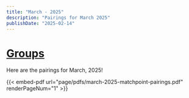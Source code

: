 ```yaml
---
title: "March - 2025"
description: "Pairings for March 2025"
publishDate: "2025-02-14"
---
```

# [Groups](/page/groups.md/)

Here are the pairings for March, 2025!

{{< embed-pdf url="page/pdfs/march-2025-matchpoint-pairings.pdf" renderPageNum="1" >}}
